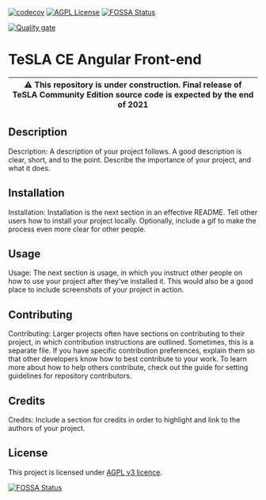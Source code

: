 [![codecov](https://codecov.io/gh/tesla-ce/frontend-angular/branch/main/graph/badge.svg?token=1doumXL2Kg)](https://codecov.io/gh/tesla-ce/frontend-angular)
[![AGPL License](https://img.shields.io/badge/license-AGPL-blue.svg)](http://www.gnu.org/licenses/agpl-3.0)
[![FOSSA Status](https://app.fossa.com/api/projects/custom%2B26246%2Fgithub.com%2Ftesla-ce%2Ffrontend-angular.svg?type=shield)](https://app.fossa.com/projects/custom%2B26246%2Fgithub.com%2Ftesla-ce%2Ffrontend-angular?ref=badge_shield)

[![Quality gate](https://sonar.sunai.uoc.edu/api/project_badges/quality_gate?project=tesla-ce_frontend-angular)](https://sonar.sunai.uoc.edu/dashboard?id=tesla-ce_frontend-angular)

# TeSLA CE Angular Front-end

| :warning: This repository is **under construction**. Final release of TeSLA Community Edition source code is expected by the **end of 2021** |
| --- |

## Description
Description: A description of your project follows. A good description is clear, short, and to the point. Describe the importance of your project, and what it does.

## Installation
Installation: Installation is the next section in an effective README. Tell other users how to install your project locally. Optionally, include a gif to make the process even more clear for other people.

## Usage
Usage: The next section is usage, in which you instruct other people on how to use your project after they’ve installed it. This would also be a good place to include screenshots of your project in action.

## Contributing
Contributing: Larger projects often have sections on contributing to their project, in which contribution instructions are outlined. Sometimes, this is a separate file. If you have specific contribution preferences, explain them so that other developers know how to best contribute to your work. To learn more about how to help others contribute, check out the guide for setting guidelines for repository contributors.

## Credits
Credits: Include a section for credits in order to highlight and link to the authors of your project.

## License
This project is licensed under [AGPL v3 licence](http://www.gnu.org/licenses/agpl-3.0).

[![FOSSA Status](https://app.fossa.com/api/projects/custom%2B26246%2Fgithub.com%2Ftesla-ce%2Ffrontend-angular.svg?type=large)](https://app.fossa.com/projects/custom%2B26246%2Fgithub.com%2Ftesla-ce%2Ffrontend-angular?ref=badge_large)
